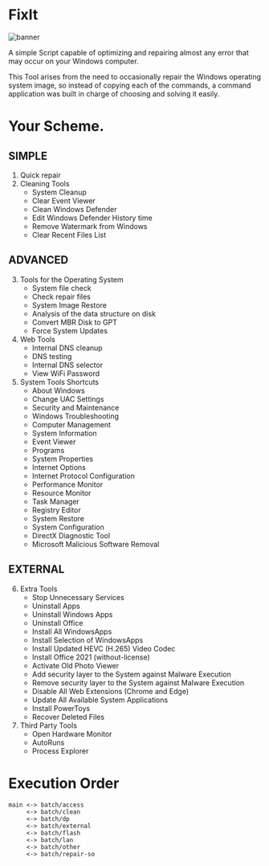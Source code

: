 # FixIt
![banner](https://user-images.githubusercontent.com/57842821/209219699-82159c0b-37a2-4084-ba1f-cb823b010013.png)

 A simple Script capable of optimizing and repairing almost any error that may occur on your Windows computer.
 
 This Tool arises from the need to occasionally repair the Windows operating system image, so instead of copying each of the commands, a command application was built in charge of choosing and solving it easily.

# Your Scheme.
## SIMPLE
1.  Quick repair
2.  Cleaning Tools
    - System Cleanup
    - Clear Event Viewer
    - Clean Windows Defender
    - Edit Windows Defender History time
    - Remove Watermark from Windows
    - Clear Recent Files List
## ADVANCED
3.  Tools for the Operating System 
    - System file check
    - Check repair files
    - System Image Restore
    - Analysis of the data structure on disk
    - Convert MBR Disk to GPT
    - Force System Updates
4.  Web Tools
    - Internal DNS cleanup
    - DNS testing
    - Internal DNS selector
    - View WiFi Password
5.  System Tools Shortcuts
    - About Windows
    - Change UAC Settings
    - Security and Maintenance
    - Windows Troubleshooting
    - Computer Management
    - System Information
    - Event Viewer
    - Programs
    - System Properties
    - Internet Options
    - Internet Protocol Configuration
    - Performance Monitor
    - Resource Monitor
    - Task Manager
    - Registry Editor
    - System Restore
    - System Configuration
    - DirectX Diagnostic Tool
    - Microsoft Malicious Software Removal
## EXTERNAL
6.  Extra Tools
    - Stop Unnecessary Services
    - Uninstall Apps
    - Uninstall Windows Apps
    - Uninstall Office
    - Install All WindowsApps
    - Install Selection of WindowsApps
    - Install Updated HEVC (H.265) Video Codec
    - Install Office 2021 (without-license)
    - Activate Old Photo Viewer
    - Add security layer to the System against Malware Execution
    - Remove security layer to the System against Malware Execution
    - Disable All Web Extensions (Chrome and Edge)
    - Update All Available System Applications
    - Install PowerToys
    - Recover Deleted Files
7.  Third Party Tools
    - Open Hardware Monitor
    - AutoRuns
    - Process Explorer

# Execution Order
    main <-> batch/access
         <-> batch/clean
         <-> batch/dp
         <-> batch/external
         <-> batch/flash
         <-> batch/lan
         <-> batch/other
         <-> batch/repair-so